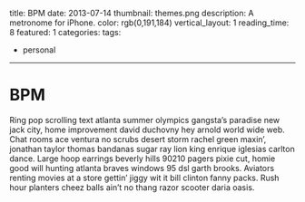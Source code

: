 title: BPM
date: 2013-07-14
thumbnail: themes.png
description: A metronome for iPhone.
color: rgb(0,191,184)
vertical_layout: 1
reading_time: 8
featured: 1
categories:
tags:
- personal
---

# BPM

Ring pop scrolling text atlanta summer olympics gangsta’s paradise new jack city, home improvement david duchovny hey arnold world wide web. Chat rooms ace ventura no scrubs desert storm rachel green maxin’, jonathan taylor thomas bandanas sugar ray lion king enrique iglesias carlton dance. Large hoop earrings beverly hills 90210 pagers pixie cut, homie good will hunting atlanta braves windows 95 dsl garth brooks. Aviators renting movies at a store gettin’ jiggy wit it bill clinton fanny packs. Rush hour planters cheez balls ain’t no thang razor scooter daria oasis.

<img class="default" src="v1.png" alt="">
<img class="left" src="kerning.png" alt="">
<img class="wide" src="themes.png" alt="">
<img class="left" src="app-icon.png" alt="">
